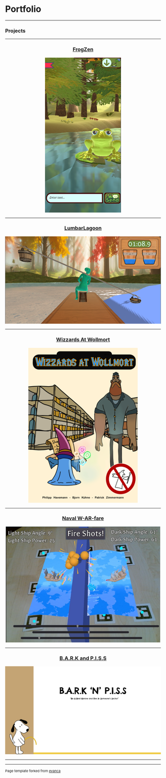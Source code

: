 <h1> Portfolio </h1>

---

### Projects

---
<h3 align="center"><a href="/FrogZen_ProjectPage">FrogZen</a></h3>
<div style="display: flex; justify-content: center;">
  <a href="/FrogZen_ProjectPage">
    <img height="500" src="images/frogzen_frog_personification.png" alt="FrogZen_Screenshot">
  </a>
</div>

---

<h3 align="center"><a href="/LumbarLagoon_ProjectPage">LumbarLagoon</a></h3>
<div style="display: flex; justify-content: center;">
  <a href="/LumbarLagoon_ProjectPage">
    <img width="600" src="images/lumbar_lagoon_water_collection.png" alt="LumbarLagoon_Screenshot">
  </a>
</div>

---

<h3 align="center"><a href="/WAW_ProjectPage">Wizzards At Wollmort</a></h3>
<div style="display: flex; justify-content: center;">
  <a href="/WAW_ProjectPage">
    <img height="500" src="images/WaW_Thumbnail.png" alt="WaW_Screenshot">
  </a>
</div>

---
<h3 align="center"><a href="/NavalWarfare_ProjectPage">Naval W-AR-fare</a></h3>
<div style="display: flex; justify-content: center;">
  <a href="/NavalWarfare_ProjectPage">
    <img width="500" src="images/NavalWarfare_screenshot.png" alt="NavalWarfare_Screenshot">
  </a>
</div>

---

<h3 align="center"><a href="/BNP_ProjectPage">B.A.R.K and P.I.S.S</a></h3>
<div style="display: flex; justify-content: center;">
  <a href="/BNP_ProjectPage">
    <img width="600" src="images/BARK_and_PISS_heading_slide.png" alt="BNP_Slide">
  </a>
</div>

---




---
<p style="font-size:11px">Page template forked from <a href="https://github.com/evanca/quick-portfolio">evanca</a></p>
<!-- Remove above link if you don't want to attibute -->
